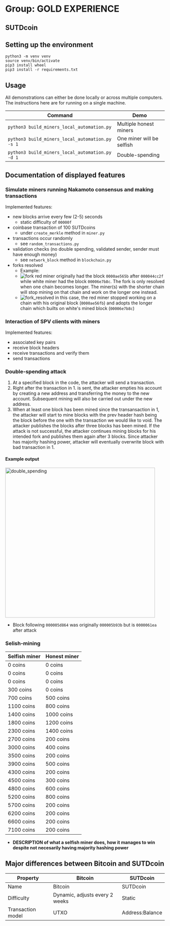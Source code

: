 # Group: GOLD EXPERIENCE

## SUTDcoin
## Setting up the environment
```
python3 -m venv venv
source venv/bin/activate
pip3 install wheel
pip3 install -r requirements.txt
```

## Usage
All demonstrations can either be done locally or across multiple computers. The instructions here are for running on a single machine.


| Command                                         | Demo                      |
| ----------------------------------------------- | ------------------------  |
| `python3 build_miners_local_automation.py`      | Multiple honest miners    |
| `python3 build_miners_local_automation.py -s 1` | One miner will be selfish |
| `python3 build_miners_local_automation.py -d 1` | Double-spending           |


## Documentation of displayed features
###	Simulate miners running Nakamoto consensus and making transactions
Implemented features:
- new blocks arrive every few (2-5) seconds
  - static difficulty of `00000f`
- coinbase transaction of 100 SUTDcoins
  - under `create_merkle` method in `miner.py`
- transactions occur randomly
  - see `random_transactions.py`
- validation checks (no double spending, validated sender, sender must have enough money)
  - see `network_block` method in `blockchain.py`
- forks resolved
  - Example:
  - ![fork](https://user-images.githubusercontent.com/28921108/77232316-36d28e80-6bdb-11ea-83a9-4d76e346a78e.png)
  red miner originally had the block `0000ae565b` after `000044cc2f` while white miner had the block `00006e7b8c`. The fork is only resolved when one chain becomes longer. The miner(s) with the shorter chain will stop mining on that chain and work on the longer one instead.
  - ![fork_resolved](https://user-images.githubusercontent.com/28921108/77232319-3934e880-6bdb-11ea-83b1-35d231c8def1.png)
  in this case, the red miner stopped working on a chain with his original block (`0000ae56fb`) and adopts the longer chain which builts on white's mined block (`00006e7b8c`)

### Interaction of SPV clients with miners
Implemented features:
- associated key pairs
- receive block headers
- receive transactions and verify them
- send transactions


### Double-spending attack
1. At a specified block in the code, the attacker will send a transaction.
2. Right after the transaction in 1. is sent, the attacker empties his account by creating a new address and transferring the money to the new account. Subsequent mining will also be carried out under the new address.
3. When at least one block has been mined since the transansaction in 1, the attacker will start to mine blocks with the prev header hash being the block before the one with the transaction we would like to void. The attacker publishes the blocks after three blocks has been mined. If the attack is not successful, the attacker continues mining blocks for his intended fork and publishes them again after 3 blocks. Since attacker has majority hashing power, attacker will eventually overwrite block with bad transaction in 1.

#### Example output
<img width="473" alt="double_spending" src="https://user-images.githubusercontent.com/28921108/77196109-b1d56f80-6b1d-11ea-9db2-3d2aad71288b.PNG">

- Block following `000005d864` was originally `000005b93b` but is `0000061ea` after attack

### Selish-mining
| Selfish miner    | Honest miner       |
|------------------|--------------------|
| 0 coins     | 0 coins    |
| 0 coins     | 0 coins    |
| 0 coins     | 0 coins    |
| 300 coins   | 0 coins    |
| 700 coins   | 500 coins  |
| 1100 coins  | 800 coins  |
| 1400 coins  | 1000 coins |
| 1800 coins  | 1200 coins |
| 2300 coins  | 1400 coins |
| 2700 coins  | 200 coins  |
| 3000 coins  | 400 coins  |
| 3500 coins  | 200 coins  |
| 3900 coins  | 500 coins  |
| 4300 coins  | 200 coins  |
| 4500 coins  | 300 coins  |
| 4800 coins  | 600 coins  |
| 5200 coins  | 800 coins  |
| 5700 coins  | 200 coins  |
| 6200 coins  | 200 coins  |
| 6600 coins  | 200 coins  |
| 7100 coins  | 200 coins  |
- __DESCRIPTION of what a selfish miner does, how it manages to win despite not necesarily having majority hashing power__


## Major differences between Bitcoin and SUTDcoin
| Property           | Bitcoin                               | SUTDcoin                 |
| -----------------  | ------------------------------------- | ------------------------ |
| Name               | Bitcoin                               | SUTDcoin                 |
| Difficulty         | Dynamic, adjusts every 2 weeks        | Static                   |
| Transaction model  | UTXO                                  | Address:Balance          |

